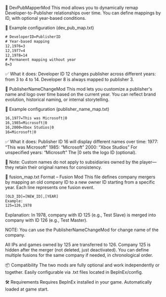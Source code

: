 🔁 DevPubMapperMod
This mod allows you to dynamically remap Developer-to-Publisher relationships over time. You can define mappings by ID, with optional year-based conditions.

📘 Example configuration (dev_pub_map.txt)
```txt
# DeveloperID=PublisherID
# Year-based mapping
12,1976=3
12,1977=4
12,1978=14
# Permanent mapping without year
8=3
```

✅ What it does:
Developer ID 12 changes publisher across different years: from 3 to 4 to 14.
Developer 8 is always mapped to publisher 3.

🎨 PublisherNameChangeMod
This mod lets you customize a publisher's name and logo over time based on the current year. You can reflect brand evolution, historical naming, or internal storytelling.

📘 Example configuration (publisher_name_map.txt)
```txt
16,1977=This was Microsoft|0
16,1985=Microsoft|0
16,2000=Xbox Studios|0
16=Microsoft|0
```

✅ What it does:
Publisher ID 16 will display different names over time:
1977: “This was Microsoft”
1985: “Microsoft”
2000: “Xbox Studios”
For unspecified years: “Microsoft”
The |0 sets the logo ID (optional).

🚫 Note: Custom names do not apply to subsidiaries owned by the player—they retain their original names for consistency.

📄 fusion_map.txt Format – Fusion Mod
This file defines company mergers by mapping an old company ID to a new owner ID starting from a specific year. Each line represents one fusion event.

```txt
[OLD_ID]=[NEW_ID],[YEAR]
Example:
125=126,1978
```

Explanation:
In 1978, company with ID 125 (e.g., Test Slave) is merged into company with ID 126 (e.g., Test Master).

NOTE: You can use the PublisherNameChangeMod for change name of the company.

All IPs and games owned by 125 are transferred to 126.
Company 125 is hidden after the merger (not deleted, just deactivated).
You can define multiple fusions for the same company if needed, in chronological order.


📦 Compatibility
The two mods are fully optional and work independently or together.
Easily configurable via .txt files located in BepInEx/config.

🛠️ Requirements
Requires BepInEx installed in your game.
Automatically loaded at game start.


